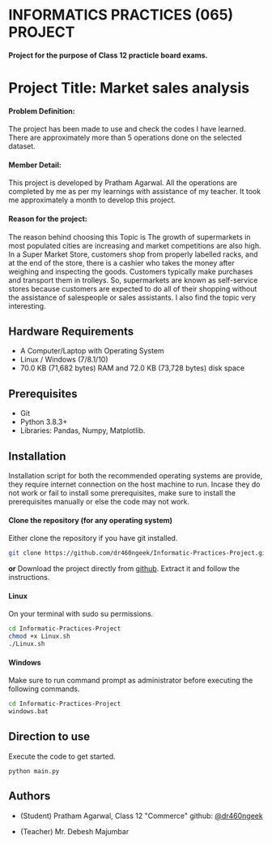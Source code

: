 # **INFORMATICS PRACTICES (065) PROJECT**

#### Project for the purpose of Class 12 practicle board exams.
# Project Title: Market sales analysis

#### Problem Definition:

The project has been made to use and check the codes I have learned. There are approximately more than 5 operations done on the selected dataset.

#### Member Detail:

This project is developed by Pratham Agarwal. All the operations are completed by me as per my learnings with assistance of my teacher. It took me approximately a month to develop this project.

#### Reason for the project:

The reason behind choosing this Topic is The growth of supermarkets in most populated cities are increasing and market competitions are also high. In a Super Market Store, customers shop from properly labelled racks, and at the end of the store, there is a cashier who takes the money after weighing and inspecting the goods. Customers typically make purchases and transport them in trolleys. So, supermarkets are known as self-service stores because customers are expected to do all of their shopping without the assistance of salespeople or sales assistants. I also find the topic very interesting.

## **Hardware Requirements**

*	A Computer/Laptop with Operating System
*	Linux / Windows (7/8.1/10)
*	70.0 KB (71,682 bytes) RAM and 72.0 KB (73,728 bytes) disk space

## **Prerequisites**
* Git
* Python 3.8.3+
* Libraries: Pandas, Numpy, Matplotlib.

## **Installation**

 Installation script for both the recommended operating systems are provide, they require internet connection on the host machine to run. Incase they do not work or fail to install some prerequisites, make sure to install the prerequisites manually or else the code may not work.

#### Clone the repository (for any operating system)
Either clone the repository if you have git installed.
```bash
git clone https://github.com/dr460ngeek/Informatic-Practices-Project.git

```
**or** Download the project directly from [github](https://github.com/dr460ngeek/Informatic-Practices-Project.git). Extract it and follow the instructions.

#### Linux
On your terminal with sudo su permissions.
```bash 
cd Informatic-Practices-Project 
chmod +x Linux.sh
./Linux.sh
```
#### Windows 
Make sure to run command prompt as administrator before executing the following commands.
```bash
cd Informatic-Practices-Project 
windows.bat
```
## Direction to use
Execute the code to get started.
```
python main.py
```
## **Authors**

- (Student) Pratham Agarwal, Class 12 "Commerce" github: [@dr460ngeek](https://github.com/dr460ngeek)

- (Teacher) Mr. Debesh Majumbar
